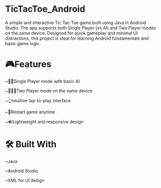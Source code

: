 # TicTacToe_Android
A simple and interactive Tic Tac Toe game built using Java in Android Studio. The app supports both Single Player (vs AI) and Two Player modes on the same device. Designed for quick gameplay and minimal UI distractions, this project is ideal for learning Android fundamentals and basic game logic.

# 🎮Features

~🧍‍♂Single Player mode with basic AI

~🧑‍🤝‍🧑Two Player mode on the same device

~👆Intuitive tap-to-play interface

~🔁Restart game anytime

~🔊Lightweight and responsive design

# 🛠 Built With
~Java

~Android Studio

~XML for UI design

